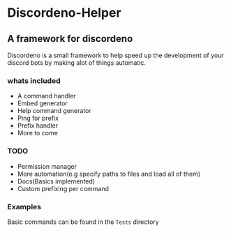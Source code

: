 # Discordeno-Helper

## A framework for discordeno

Discordeno is a small framework to help speed up the development of your discord bots by making alot of things automatic.

### whats included

- A command handler
- Embed generator
- Help command generator
- Ping for prefix
- Prefix handler
- More to come

### TODO

- Permission manager
- More automation(e.g specify paths to files and load all of them)
- Docs(Basics implemented)
- Custom prefixing per command

### Examples

Basic commands can be found in the `Tests` directory
